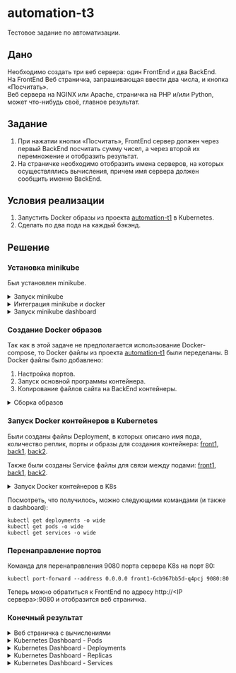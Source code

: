 # automation-t3
Тестовое задание по автоматизации.

## Дано
Необходимо создать три веб сервера: один FrontEnd и два BackEnd.  
На FrontEnd Веб страничка, запрашивающая ввести два числа, и кнопка «Посчитать».  
Веб сервера на NGINX или Apache, страничка на PHP и/или Python, может что-нибудь своё, главное результат.


## Задание
1. При нажатии кнопки «Посчитать», FrontEnd сервер должен через первый BackEnd посчитать сумму чисел, а через второй их перемножение и отобразить результат.
2. На страничке необходимо отобразить имена серверов, на которых осуществлялись вычисления, причем имя сервера должен сообщить именно BackEnd.


## Условия реализации
1. Запустить Docker образы из проекта [automation-t1](https://github.com/fogmorn/automation-t1) в Kubernetes.
2. Сделать по два пода на каждый бэкэнд.

## Решение

### Установка minikube
Был установлен minikube.
<details><summary>Запуск minikube</summary>
<p>

```Shell
  azureuser@s01:~$ minikube start
* minikube v1.24.0 on Ubuntu 20.04                                       
* Automatically selected the docker driver. Other choices: ssh, none  
* Starting control plane node minikube in cluster minikube
* Pulling base image ...                                                                                                                         
* Downloading Kubernetes v1.22.3 preload ...          
    > preloaded-images-k8s-v13-v1...: 501.73 MiB / 501.73 MiB  100.00% 307.33 M
    > gcr.io/k8s-minikube/kicbase: 355.78 MiB / 355.78 MiB  100.00% 21.56 MiB p
* Creating docker container (CPUs=2, Memory=2200MB) ...- E1114 06:56:42.883217    1658 network_create.go:85] failed to find free subnet for docker network minikube after 20 attempts: no free private network subnets found with given parameters (start: "192.168.57.0", step: 9, tries: 20)                                                                                                                                               
! Unable to create dedicated network, this might result in cluster IP change after restart: un-retryable: no free private network subnets found with given parameters (start: "192.168.57.0", step: 9, tries: 20)          
* Preparing Kubernetes v1.22.3 on Docker 20.10.8 ...
  - Generating certificates and keys ...                                                                                                        
  - Booting up control plane ...                                         
  - Configuring RBAC rules ...                                           
* Verifying Kubernetes components...          
  - Using image gcr.io/k8s-minikube/storage-provisioner:v5
* Enabled addons: storage-provisioner, default-storageclass             
* kubectl not found. If you need it, try: 'minikube kubectl -- get pods -A'
* Done! kubectl is now configured to use "minikube" cluster and "default" namespace by default
```

</p>
</details>

<details><summary>Интеграция minikube и docker</summary>
<p>

```Shell
minikube docker-env
eval $(minikube -p minikube docker-env)
```

</p>
</details>


<details><summary>Запуск minikube dashboard</summary>
<p>

```Shell
minikube dashboard
# Port forwarding from local pc to remote with minikube dashboard
ssh -f -N -L 46041:localhost:46041 azureuser@137.135.200.175
```

</p>
</details>

### Создание Docker образов
Так как в этой задаче не предполагается использование Docker-compose, то Docker файлы из проекта [automation-t1](https://github.com/fogmorn/automation-t1) были переделаны.
В Docker файлы было добавлено:
1. Настройка портов.
2. Запуск основной программы контейнера.
3. Копирование файлов сайта на BackEnd контейнеры.

<details><summary>Сборка образов</summary>
<p>

```Shell
docker build -t back1:6 -f back1.Dockerfile .
docker build -t back2:6 -f back2.Dockerfile .
docker build -t front1:6 -f front1.Dockerfile .
```

</p>
</details>


### Запуск Docker контейнеров в Kubernetes
Были созданы файлы Deployment, в которых описано имя пода, количество реплик, порты и образы для создания контейнера:
[front1](front1/front1-deployment.yml), [back1](back1/back1-deployment.yml), [back2](back2/back2-deployment.yml).

Также были созданы Service файлы для связи между подами: [front1](front1/front1-service.yml), [back1](back1/back1-service.yml), [back2](back2/back2-service.yml).

<details><summary>Запуск Docker контейнеров в K8s</summary>
<p>

```Shell
kubectl apply -f https://raw.githubusercontent.com/fogmorn/automation-t3/main/back2/back2-deployment.yml
kubectl apply -f https://raw.githubusercontent.com/fogmorn/automation-t3/main/back1/back1-deployment.yml
kubectl apply -f https://raw.githubusercontent.com/fogmorn/automation-t3/main/front1/front1-deployment.yml
kubectl apply -f https://raw.githubusercontent.com/fogmorn/automation-t3/main/back2/back2-service.yml
kubectl apply -f https://raw.githubusercontent.com/fogmorn/automation-t3/main/back1/back1-service.yml
kubectl apply -f https://raw.githubusercontent.com/fogmorn/automation-t3/main/front1/front1-service.yml
```

</p>
</details>

Посмотреть, что получилось, можно следующими командами (и также в dashboard):
```Shell
kubectl get deployments -o wide
kubectl get pods -o wide
kubectl get services -o wide
```

### Перенаправление портов
Команда для перенаправления 9080 порта сервера K8s на порт 80: 
```Shell
kubectl port-forward --address 0.0.0.0 front1-6cb967bb5d-q4pcj 9080:80
```

Теперь можно обратиться к FrontEnd по адресу http://<IP сервера>:9080 и отобразится веб страничка.

### Конечный результат
<details><summary>Веб страничка с вычислениями</summary>
  <img src="https://user-images.githubusercontent.com/49227124/147834396-0899b37f-9d1d-4a3b-935b-aebc7b9ff000.png" alt="Web_page_automation-t3"/>
</details>

<details><summary>Kubernetes Dashboard - Pods</summary>
  <img src="https://user-images.githubusercontent.com/49227124/147834489-67fda385-4331-4a74-94ca-d28874050506.png" alt="K8s_pods_list"/>
</details>

<details><summary>Kubernetes Dashboard - Deployments</summary>
  <img src="https://user-images.githubusercontent.com/49227124/147834480-7c8bc534-2f39-496a-be22-50238a7c1e41.png" alt="K8s_deployments_list"/>
</details>

<details><summary>Kubernetes Dashboard - Replicas</summary>
  <img src="https://user-images.githubusercontent.com/49227124/147834470-6769dcd5-912b-410f-8f94-c5300fb2e6bf.png" alt="K8s_replicas_list"/>
</details>


<details><summary>Kubernetes Dashboard - Services</summary>
  <img src="https://user-images.githubusercontent.com/49227124/147834463-9848f485-15c6-4bbf-87ef-7250144d4737.png" alt="K8s_services_list"/>
</details>
